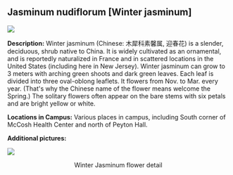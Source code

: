 ## Jasminum nudiflorum [Winter jasminum]

![](http://www.astro.princeton.edu/~ruixu/fig/Jasminum_nudiflorum.jpg)


**Description:** Winter jasminum (Chinese: 木犀科素馨属, 迎春花) is a slender, deciduous, shrub native to China. It is widely cultivated as an ornamental, and is reportedly naturalized in France and in scattered locations in the United States (including here in New Jersey). Winter jasminum can grow to 3 meters with arching green shoots and dark green leaves. Each leaf is divided into three oval-oblong leaflets. It flowers from Nov. to Mar. every year. (That's why the Chinese name of the flower means welcome the Spring.) The solitary flowers often appear on the bare stems with six petals and are bright yellow or white.

**Locations in Campus:** Various places in campus, including South corner of McCosh Health Center and north of Peyton Hall.

**Additional pictures:**

![](http://www.astro.princeton.edu/~ruixu/fig/Jasminum_nudiflorum2.jpg)
 <center> Winter Jasminum flower detail </center>
